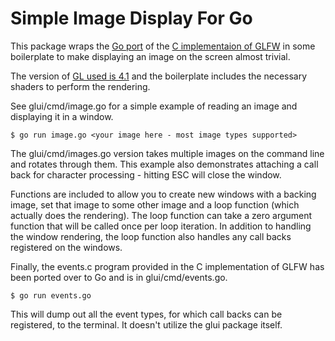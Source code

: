 # Simple Image Display For Go

This package wraps the [Go port](https://pkg.go.dev/github.com/go-gl/glfw/v3.3/glfw) of the [C implementaion of GLFW](https://www.glfw.org/documentation.html) in some boilerplate to make displaying an image on the screen almost trivial.

The version of [GL used is 4.1](https://pkg.go.dev/github.com/go-gl/gl/v4.1-core/gl) and the boilerplate includes the necessary shaders to perform the rendering.

See glui/cmd/image.go for a simple example of reading an image and displaying it in a window.

	$ go run image.go <your image here - most image types supported>

The glui/cmd/images.go version takes multiple images on the command line and rotates through them. This example also demonstrates attaching a call back for character processing - hitting ESC will close the window.

Functions are included to allow you to create new windows with a backing image, set that image to some other image and a loop function (which actually does the rendering). The loop function can take a zero argument function that will be called once per loop iteration. In addition to handling the window rendering, the loop function also handles any call backs registered on the windows.

Finally, the events.c program provided in the C implementation of GLFW has been ported over to Go and is in glui/cmd/events.go.

	$ go run events.go

This will dump out all the event types, for which call backs can be registered, to the terminal. It doesn't utilize the glui package itself.
